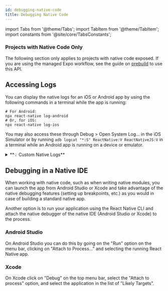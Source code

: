 ```yaml
---
id: debugging-native-code
title: Debugging Native Code
---
```


import Tabs from '@theme/Tabs'; import TabItem from '@theme/TabItem'; import constants from '@site/core/TabsConstants';

<div className="banner-native-code-required">
  <h3>Projects with Native Code Only</h3>
  <p>The following section only applies to projects with native code exposed. If you are using the managed Expo workflow, see the guide on <a href="https://docs.expo.dev/workflow/prebuild/" target="_blank">prebuild</a> to use this API.</p>
</div>

## Accessing Logs

You can display the native logs for an iOS or Android app by using the following commands in a terminal while the app is running:

```shell
# For Android:
npx react-native log-android
# Or, for iOS:
npx react-native log-ios
```

You may also access these through Debug > Open System Log… in the iOS Simulator or by running `adb logcat "*:S" ReactNative:V ReactNativeJS:V` in a terminal while an Android app is running on a device or emulator.

<details>
<summary>**💡 Custom Native Logs**</summary>

If you are writing a Native Module and want to add custom logs to your module for debugging purposes, you can use the following method:

#### Android (Java/Kotlin)

In your native module, use the `Log` class to add logs that can be viewed in Logcat:

```java
import android.util.Log;

private void log(String message) {
    Log.d("YourModuleName", message);
}
```

To view these logs in Logcat, use this command, replacing `YourModuleName` with your custom tag:

```shell
adb logcat "*:S" ReactNative:V ReactNativeJS:V YourModuleName:D
```

#### iOS (Objective-C/Swift)

In your native module, use `NSLog` for custom logs:

```objective-c
NSLog(@"YourModuleName: %@", message);
```

Or, in Swift:

```swift
print("YourModuleName: \(message)")
```

These logs will appear in the Xcode console when running the app.

</details>

## Debugging in a Native IDE

When working with native code, such as when writing native modules, you can launch the app from Android Studio or Xcode and take advantage of the native debugging features (setting up breakpoints, etc.) as you would in case of building a standard native app.

Another option is to run your application using the React Native CLI and attach the native debugger of the native IDE (Android Studio or Xcode) to the process.

### Android Studio

On Android Studio you can do this by going on the "Run" option on the menu bar, clicking on "Attach to Process..." and selecting the running React Native app.

### Xcode

On Xcode click on "Debug" on the top menu bar, select the "Attach to process" option, and select the application in the list of "Likely Targets".